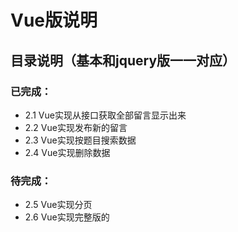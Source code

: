 # Vue版说明

## 目录说明（基本和jquery版一一对应）

### 已完成：

- 2.1 Vue实现从接口获取全部留言显示出来
- 2.2 Vue实现发布新的留言
- 2.3 Vue实现按题目搜索数据
- 2.4 Vue实现删除数据

### 待完成：

- 2.5 Vue实现分页
- 2.6 Vue实现完整版的